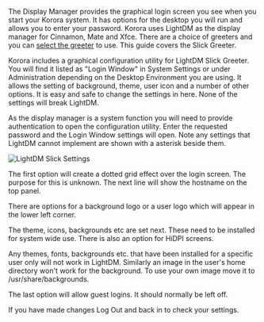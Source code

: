 The Display Manager provides the graphical login screen you see when you start your Korora system. It has options for the desktop you will run and allows you to enter your password. Korora uses LightDM as the display manager for Cinnamon, Mate and Xfce. There are a choice of greeters and you can [select the greeter](https://kororaproject.org/support/documentation/changing-the-lightdm-greeter) to use. This guide covers the Slick Greeter.

Korora includes a graphical configuration utility for LightDM Slick Greeter. You will find it listed as "Login Window" in System Settings or under Administration depending on the Desktop Environment you are using. It allows the setting of background, theme, user icon and a number of other options. It is easy and safe to change the settings in here. None of the settings will break LightDM.

As the display manager is a system function you will need to provide authentication to open the configuration utility. Enter the requested password and the Login Window settings will open. Note any settings that LightDM cannot implement are shown with a asterisk beside them.

![LightDM Slick Settings](https://github.com/kororaproject/kp-documentation/blob/master/img/Slick-Greeter-Settings.png?raw=true)

The first option will create a dotted grid effect over the login screen. The purpose for this is unknown. The next line will show the hostname on the top panel.

There are options for a background logo or a user logo which will appear in the lower left corner. 

The theme, icons, backgrounds etc are set next. These need to be installed for system wide use. There is also an option for HiDPI screens.
<div class="callout callout-warning"><p>Any themes, fonts, backgrounds etc. that have been installed for a specific user only will not work in LightDM. Similarly an image in the user's home directory won't work for the background. To use your own image move it to /usr/share/backgrounds.</p></div>

The last option will allow guest logins. It should normally be left off.

If you have made changes Log Out and back in to check your settings.
